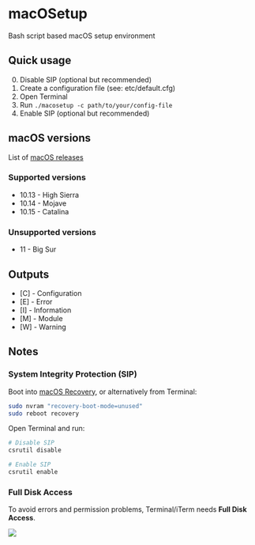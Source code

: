 # macOSetup

Bash script based macOS setup environment

## Quick usage

0. Disable SIP (optional but recommended)
1. Create a configuration file (see: etc/default.cfg)
2. Open Terminal
3. Run `./macosetup -c path/to/your/config-file`
4. Enable SIP (optional but recommended)

## macOS versions

List of [macOS releases](https://en.wikipedia.org/wiki/MacOS_version_history#Releases)

### Supported versions

 * 10.13 - High Sierra
 * 10.14 - Mojave
 * 10.15 - Catalina

### Unsupported versions

 * 11 - Big Sur

## Outputs

 * [C] - Configuration
 * [E] - Error
 * [I] - Information
 * [M] - Module
 * [W] - Warning

## Notes

### System Integrity Protection (SIP)
Boot into [macOS Recovery](https://support.apple.com/en-us/HT201314),
or alternatively from Terminal:
```sh
sudo nvram "recovery-boot-mode=unused"
sudo reboot recovery
```

Open Terminal and run:
```sh
# Disable SIP
csrutil disable

# Enable SIP
csrutil enable
```

### Full Disk Access
To avoid errors and permission problems, Terminal/iTerm needs **Full Disk Access**.

![](https://lh3.googleusercontent.com/pw/ACtC-3dH1j3-ilWlQtEfdgzOH74NKIpEdHT4z3gSg28jm5wGFeX34uLsNX9vI8ON74Y6Pqdrp3sl7p_Lc0AeLXVmMRMiXZXJ9UbUYeNMSuFvWVG4MX-QRvc_8oJ_iXGzmGnGg48rvzxt9XoZ0MAhFhNx0jvbLg=w668-no)

